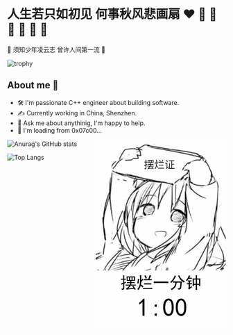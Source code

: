 # 人生若只如初见 何事秋风悲画扇 :heart: :orange_heart: :yellow_heart: :green_heart: :blue_heart: :purple_heart: :black_heart:

:ghost: 须知少年凌云志 曾许人间第一流 :dash:

![trophy](https://github-profile-trophy.vercel.app/?username=CnLzh&theme=onedark&column=-1)

## About me :space_invader:
- :hammer_and_wrench:	 I'm passionate C++ engineer about building software.
- :writing_hand:	Currently working in China, Shenzhen.
- :envelope_with_arrow:	Ask me about anythinig, I'm happy to help.
- :dizzy: I'm loading from 0x07c00...


![Anurag's GitHub stats](https://github-readme-stats.vercel.app/api?username=CnLzh&show_icons=true&theme=onedark) <img align="right" width="300" height="435" src="https://github.com/CnLzh/CnLzh/blob/main/README.GIF">

![Top Langs](https://github-readme-stats.vercel.app/api/top-langs/?username=cnlzh&show_icons=true&theme=onedark&layout=compact) 

